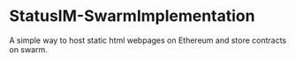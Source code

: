 # StatusIM-SwarmImplementation
A simple way to host static html webpages on Ethereum and store contracts on swarm. 
